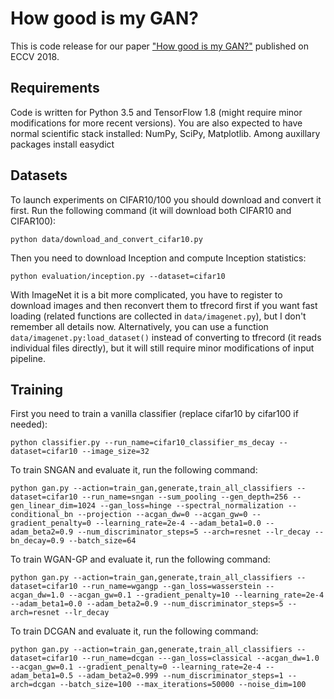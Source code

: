 # How good is my GAN?

This is code release for our paper ["How good is my GAN?"](https://arxiv.org/abs/1807.09499) published on ECCV 2018.

## Requirements

Code is written for Python 3.5 and TensorFlow 1.8 (might require minor modifications for more recent versions). You are also expected to have normal scientific stack installed: NumPy, SciPy, Matplotlib. Among auxillary packages install easydict

## Datasets

To launch experiments on CIFAR10/100 you should download and convert it first. Run the following command (it will download both CIFAR10 and CIFAR100):
```
python data/download_and_convert_cifar10.py
```

Then you need to download Inception and compute Inception statistics:
```
python evaluation/inception.py --dataset=cifar10
```

With ImageNet it is a bit more complicated, you have to register to download images and then reconvert them to tfrecord first if you want fast loading (related functions are collected in `data/imagenet.py`), but I don't remember all details now. Alternatively, you can use a function `data/imagenet.py:load_dataset()` instead of converting to tfrecord (it reads individual files directly), but it will still require minor modifications of input pipeline.

## Training

First you need to train a vanilla classifier (replace cifar10 by cifar100 if needed):

```
python classifier.py --run_name=cifar10_classifier_ms_decay --dataset=cifar10 --image_size=32
```

To train SNGAN and evaluate it, run the following command:

```
python gan.py --action=train_gan,generate,train_all_classifiers --dataset=cifar10 --run_name=sngan --sum_pooling --gen_depth=256 --gen_linear_dim=1024 --gan_loss=hinge --spectral_normalization --conditional_bn --projection --acgan_dw=0 --acgan_gw=0 --gradient_penalty=0 --learning_rate=2e-4 --adam_beta1=0.0 --adam_beta2=0.9 --num_discriminator_steps=5 --arch=resnet --lr_decay --bn_decay=0.9 --batch_size=64
```

To train WGAN-GP and evaluate it, run the following command:
```
python gan.py --action=train_gan,generate,train_all_classifiers --dataset=cifar10 --run_name=wgangp --gan_loss=wasserstein --acgan_dw=1.0 --acgan_gw=0.1 --gradient_penalty=10 --learning_rate=2e-4 --adam_beta1=0.0 --adam_beta2=0.9 --num_discriminator_steps=5 --arch=resnet --lr_decay
```

To train DCGAN and evaluate it, run the following command:
```
python gan.py --action=train_gan,generate,train_all_classifiers --dataset=cifar10 --run_name=dcgan ---gan_loss=classical --acgan_dw=1.0 --acgan_gw=0.1 --gradient_penalty=0 --learning_rate=2e-4 --adam_beta1=0.5 --adam_beta2=0.999 --num_discriminator_steps=1 --arch=dcgan --batch_size=100 --max_iterations=50000 --noise_dim=100
```
